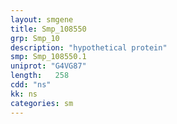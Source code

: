 ```yaml
---
layout: smgene
title: Smp_108550
grp: Smp_10
description: "hypothetical protein"
smp: Smp_108550.1
uniprot: "G4VG87"
length:   258
cdd: "ns"
kk: ns
categories: sm
---
```

